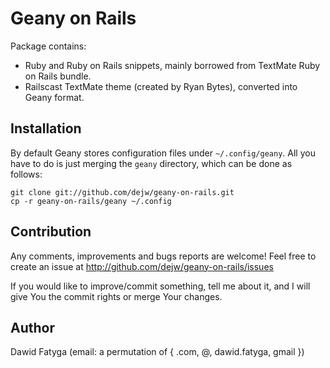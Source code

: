 # Geany on Rails

Package contains:

* Ruby and Ruby on Rails snippets, mainly borrowed from TextMate
  Ruby on Rails bundle.
* Railscast TextMate theme (created by Ryan Bytes), converted
  into Geany format.

## Installation

By default Geany stores configuration files under `~/.config/geany`.
All you have to do is just merging the `geany` directory, which
can be done as follows:

    git clone git://github.com/dejw/geany-on-rails.git
    cp -r geany-on-rails/geany ~/.config

## Contribution

Any comments, improvements and bugs reports are welcome! Feel free
to create an issue at http://github.com/dejw/geany-on-rails/issues

If you would like to improve/commit something, tell me about it,
and I will give You the commit rights or merge Your changes.


## Author

Dawid Fatyga (email: a permutation of { .com, @, dawid.fatyga, gmail })
